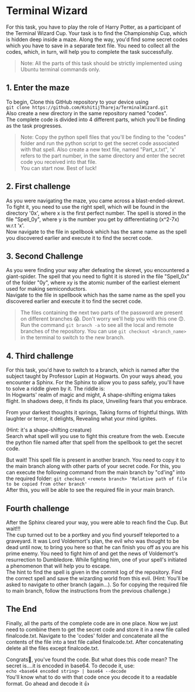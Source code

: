 # Terminal Wizard

For this task, you have to play the role of Harry Potter, as a participant of the Terminal Wizard Cup. Your task is to find the Championship Cup, which is hidden deep inside a maze. Along the way, you'd find some secret codes which you have to save in a separate text file. You need to collect all the codes, which, in turn, will help you to complete the task successfully.

> Note: All the parts of this task should be strictly implemented using Ubuntu terminal commands only.


## 1. Enter the maze 

To begin, Clone this GitHub repository to your device using  
```git clone https://github.com/KshitijThareja/TerminalWizard.git```   
Also create a new directory in the same repository named "codes".  
The complete code is divided into 4 different parts, which you'll be finding as the task progresses.  
> Note: Copy the python spell files that you'll be finding to the "codes" folder and run the python script to get the secret code associated with that spell. Also create a new text file, named "Part_x.txt", 'x' refers to the part number, in the same directory and enter the secret code you received into that file.  
You can start now. Best of luck!

## 2. First challenge

As you were navigating the maze, you came across a blast-ended-skrewt. To fight it, you need to use the right spell, which will be found in the directory '0x', where x is the first perfect number. The spell is stored in the file "Spell_0y", where y is the number you get by differentiating (x^2-7x) w.r.t 'x'.  
Now navigate to the file in spellbook which has the same name as the spell you discovered earlier and execute it to find the secret code.

## 3. Second Challenge

As you were finding your way after defeating the skrewt, you encountered a giant-spider. The spell that you need to fight it is stored in the file "Spell_0x" of the folder "0y", where xy is the atomic number of the earliest element used for making semiconductors.  
Navigate to the file in spellbook which has the same name as the spell you discovered earlier and execute it to find the secret code.  

> The files containing the next two parts of the password are present on different branches 😱. Don't worry we’ll help you with this one 😊. Run the command `git branch -a` to see all the local and remote branches of the repository. You can use `git checkout <branch_name>` in the terminal to switch to the new branch.

## 4. Third challenge
For this task, you'd have to switch to a branch, which is named after the subject taught by Professor Lupin at Hogwarts.
On your ways ahead, you encounter a Sphinx. For the Sphinx to allow you to pass safely, you'll have to solve a riddle given by it. The riddle is:  
In Hogwarts' realm of magic and might,
A shape-shifting enigma takes flight.
In shadows deep, it finds its place,
Unveiling fears that you embrace.

From your darkest thoughts it springs,
Taking forms of frightful things.
With laughter or terror, it delights,
Revealing what your mind ignites.

(Hint: it's a shape-shifting creature)  
Search what spell will you use to fight this creature from the web. Execute the python file named after that spell from the spellbook to get the secret code.

But wait! This spell file is present in another branch. You need to copy it to the main branch along with other parts of your secret code. For this, you can execute the following command from the main branch by "cd'ing" into the required folder:
``` git checkout <remote branch> 'Relative path of file to be copied from other branch' ```   
After this, you will be able to see the required file in your main branch.

## Fourth challenge

After the Sphinx cleared your way, you were able to reach find the Cup. But wait!!!  
The cup turned out to be a portkey and you find yourself teleported to a graveyard. It was Lord Voldemort's plan, the evil who was thought to be dead until now, to bring you here so that he can finish you off as you are his prime enemy. You need to fight him of and get the news of Voldemort's resurrection to Dumbledore. While fighting him, one of your spell's initiated a phenomenon that will help you to escape.  
The hint to find the spell is given in the commit log of the repository. Find the correct spell and save the wizarding world from this evil. 
(Hint: You'll be asked to navigate to other branch (again...). So for copying the required file to main branch, follow the instructions from the previous challenge.)

## The End
Finally, all the parts of the complete code are in one place. Now we just need to combine them to get the secret code and store it in a new file called finalcode.txt. Navigate to the 'codes' folder and concatenate all the contents of the file into a text file called finalcode.txt. After concatenating delete all the files except finalcode.txt.  

Congrats🎉, you've found the code. But what does this code mean? The secret is....it is encoded in base64. To decode it, use:  
``` echo <base64 encoded string> | base64 --decode ```  
You'll know what to do with that code once you decode it to a readable format. Go ahead and decode it 👍
